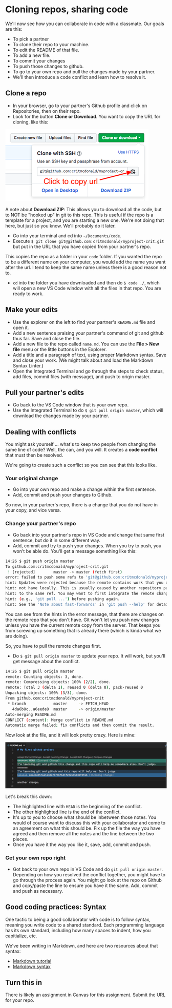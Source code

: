 # Cloning repos, sharing code

We'll now see how you can collaborate in code with a classmate. Our goals are this:

* To pick a partner
* To clone their repo to your machine.
* To edit the README of that file.
* To add a new file.
* To commit your changes
* To push those changes to github.
* To go to your own repo and pull the changes made by your partner.
* We'll then introduce a code conflict and learn how to resolve it.

## Clone a repo

* In your browser, go to your partner's Github profile and click on Repositories, then on their repo.
* Look for the button **Clone or Download**. You want to copy the URL for cloning, like this:

![clone](../../images/clone-repo.png)

A note about **Download ZIP**: This allows you to download all the code, but to NOT be "hooked up" in git to this repo. This is useful if the repo is a template for a project, and you are starting a new one. We're not doing that here, but just so you know. We'll probably do it later.

* Go into your terminal and cd into `~/Documents/code`.
* Execute `$ git clone git@github.com:critmcdonald/myproject-crit.git` but put in the URL that you have copied from your partner's repo.

This copies the repo as a folder in your `code` folder. If you wanted the repo to be a different name on your computer, you would add the name you want after the url. I tend to keep the same name unless there is a good reason not to.

* `cd` into the folder you have downloaded and then do `$ code ./`, which will open a new VS Code window with all the files in that repo. You are ready to work.

## Make your edits

* Use the explorer on the left to find your partner's `README.md` file and open it.
* Add a new sentence praising your partner's command of git and github thus far. Save and close the file.
* Add a new file to the repo called `name.md`. You can use the **File > New file** menu or the little buttons in the Explorer.
* Add a title and a paragraph of text, using proper Markdown syntax. Save and close your work. (We might talk about and load the Markdown Syntax Linter.)
* Open the Integrated Terminal and go through the steps to check status, add files, commit files (with message), and push to origin master.

## Pull your partner's edits

* Go back to the VS Code window that is your own repo.
* Use the Integrated Terminal to do `$ git pull origin master`, which will download the changes made by your partner.

## Dealing with conflicts

You might ask yourself ... what's to keep two people from changing the same line of code? Well, the can, and you will. It creates a **code conflict** that must then be resolved.

We're going to create such a conflict so you can see that this looks like.

### Your original change

* Go into your own repo and make a change within the first sentence.
* Add, commit and push your changes to Github.

So now, in your partner's repo, there is a change that you do not have in your copy, and vice versa.

### Change your partner's repo

* Go back into your partner's repo in VS Code and change that same first sentence, but do it in some different way.
* Add, commit and try to push your changes. When you try to push, you won't be able do. You'll get a message something like this:

``` bash
14:26 $ git push origin master
To github.com:critmcdonald/myproject-crit.git
 ! [rejected]        master -> master (fetch first)
error: failed to push some refs to 'git@github.com:critmcdonald/myproject-crit.git'
hint: Updates were rejected because the remote contains work that you do
hint: not have locally. This is usually caused by another repository pushing
hint: to the same ref. You may want to first integrate the remote changes
hint: (e.g., 'git pull ...') before pushing again.
hint: See the 'Note about fast-forwards' in 'git push --help' for details.
```

You can see from the hints in the error message, that there are changes on the remote repo that you don't have. Git won't let you push new changes unless you have the current remote copy from the server. That keeps you from screwing up something that is already there (which is kinda what we are doing).

So, you have to pull the remote changes first.

* Do `$ git pull origin master` to update your repo. It will work, but you'll get message about the conflict.

``` bash
14:26 $ git pull origin master
remote: Counting objects: 3, done.
remote: Compressing objects: 100% (2/2), done.
remote: Total 3 (delta 1), reused 0 (delta 0), pack-reused 0
Unpacking objects: 100% (3/3), done.
From github.com:critmcdonald/myproject-crit
 * branch            master     -> FETCH_HEAD
   4da6b8c..a6eede8  master     -> origin/master
Auto-merging README.md
CONFLICT (content): Merge conflict in README.md
Automatic merge failed; fix conflicts and then commit the result.
```

Now look at the file, and it will look pretty crazy. Here is mine:

![clone](../../images/conflict-screen.png)

Let's break this down:

* The highlighted line with `HEAD` is the beginning of the conflict.
* The other highlighted line is the end of the conflict.
* It's up to you to choose what should be inbetween those notes. You would of course want to discuss this with your collaborator and come to an agreement on what this should be. Fix up the file the way you have agreed and then remove all the notes and the line between the two pieces.
* Once you have it the way you like it, save, add, commit and push.

### Get your own repo right

* Got back to your own repo in VS Code and do `git pull origin master`. Depending on how you resolved the conflict together, you might have to go through the process again. You might go look at the repo on Github and copy/paste the line to ensure you have it the same. Add, commit and push as necessary.

## Good coding practices: Syntax

One tactic to being a good collaborator with code is to follow syntax, meaning you write code to a shared standard. Each programming language has its own standard, including how many spaces to indent, how you capitialize, etc.

We've been writing in Markdown, and here are two resources about that syntax:

* [Markdown tutorial](https://guides.github.com/features/mastering-markdown/)
* [Markdown syntax](https://help.github.com/articles/basic-writing-and-formatting-syntax/)

## Turn this in

There is likely an assignment in Canvas for this assignment. Submit the URL for your repo.
